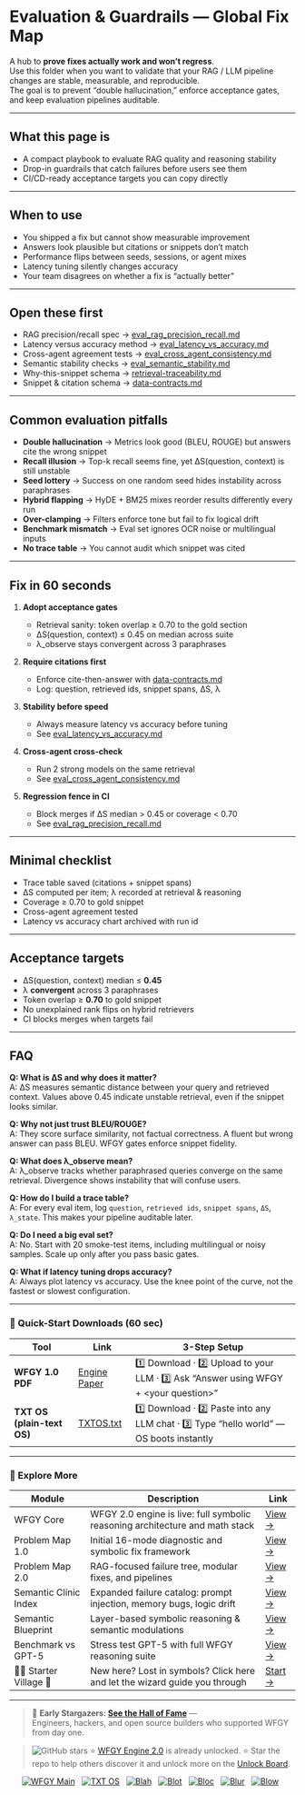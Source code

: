 # Evaluation & Guardrails — Global Fix Map

A hub to **prove fixes actually work and won’t regress**.  
Use this folder when you want to validate that your RAG / LLM pipeline changes are stable, measurable, and reproducible.  
The goal is to prevent “double hallucination,” enforce acceptance gates, and keep evaluation pipelines auditable.

---

## What this page is
- A compact playbook to evaluate RAG quality and reasoning stability  
- Drop-in guardrails that catch failures before users see them  
- CI/CD-ready acceptance targets you can copy directly  

---

## When to use
- You shipped a fix but cannot show measurable improvement  
- Answers look plausible but citations or snippets don’t match  
- Performance flips between seeds, sessions, or agent mixes  
- Latency tuning silently changes accuracy  
- Your team disagrees on whether a fix is “actually better”  

---

## Open these first
- RAG precision/recall spec → [eval_rag_precision_recall.md](./eval_rag_precision_recall.md)  
- Latency versus accuracy method → [eval_latency_vs_accuracy.md](./eval_latency_vs_accuracy.md)  
- Cross-agent agreement tests → [eval_cross_agent_consistency.md](./eval_cross_agent_consistency.md)  
- Semantic stability checks → [eval_semantic_stability.md](./eval_semantic_stability.md)  
- Why-this-snippet schema → [retrieval-traceability.md](../retrieval-traceability.md)  
- Snippet & citation schema → [data-contracts.md](../data-contracts.md)  

---

## Common evaluation pitfalls
- **Double hallucination** → Metrics look good (BLEU, ROUGE) but answers cite the wrong snippet  
- **Recall illusion** → Top-k recall seems fine, yet ΔS(question, context) is still unstable  
- **Seed lottery** → Success on one random seed hides instability across paraphrases  
- **Hybrid flapping** → HyDE + BM25 mixes reorder results differently every run  
- **Over-clamping** → Filters enforce tone but fail to fix logical drift  
- **Benchmark mismatch** → Eval set ignores OCR noise or multilingual inputs  
- **No trace table** → You cannot audit which snippet was cited  

---

## Fix in 60 seconds
1. **Adopt acceptance gates**
   - Retrieval sanity: token overlap ≥ 0.70 to the gold section  
   - ΔS(question, context) ≤ 0.45 on median across suite  
   - λ_observe stays convergent across 3 paraphrases  

2. **Require citations first**
   - Enforce cite-then-answer with [data-contracts.md](../data-contracts.md)  
   - Log: question, retrieved ids, snippet spans, ΔS, λ  

3. **Stability before speed**
   - Always measure latency vs accuracy before tuning  
   - See [eval_latency_vs_accuracy.md](./eval_latency_vs_accuracy.md)  

4. **Cross-agent cross-check**
   - Run 2 strong models on the same retrieval  
   - See [eval_cross_agent_consistency.md](./eval_cross_agent_consistency.md)  

5. **Regression fence in CI**
   - Block merges if ΔS median > 0.45 or coverage < 0.70  
   - See [eval_rag_precision_recall.md](./eval_rag_precision_recall.md)  

---

## Minimal checklist
- Trace table saved (citations + snippet spans)  
- ΔS computed per item; λ recorded at retrieval & reasoning  
- Coverage ≥ 0.70 to gold snippet  
- Cross-agent agreement tested  
- Latency vs accuracy chart archived with run id  

---

## Acceptance targets
- ΔS(question, context) median ≤ **0.45**  
- λ **convergent** across 3 paraphrases  
- Token overlap ≥ **0.70** to gold snippet  
- No unexplained rank flips on hybrid retrievers  
- CI blocks merges when targets fail  

---

## FAQ

**Q: What is ΔS and why does it matter?**  
A: ΔS measures semantic distance between your query and retrieved context. Values above 0.45 indicate unstable retrieval, even if the snippet looks similar.  

**Q: Why not just trust BLEU/ROUGE?**  
A: They score surface similarity, not factual correctness. A fluent but wrong answer can pass BLEU. WFGY gates enforce snippet fidelity.  

**Q: What does λ_observe mean?**  
A: λ_observe tracks whether paraphrased queries converge on the same retrieval. Divergence shows instability that will confuse users.  

**Q: How do I build a trace table?**  
A: For every eval item, log `question`, `retrieved ids`, `snippet spans`, `ΔS`, `λ_state`. This makes your pipeline auditable later.  

**Q: Do I need a big eval set?**  
A: No. Start with 20 smoke-test items, including multilingual or noisy samples. Scale up only after you pass basic gates.  

**Q: What if latency tuning drops accuracy?**  
A: Always plot latency vs accuracy. Use the knee point of the curve, not the fastest or slowest configuration.  

---

### 🔗 Quick-Start Downloads (60 sec)

| Tool | Link | 3-Step Setup |
|------|------|--------------|
| **WFGY 1.0 PDF** | [Engine Paper](https://github.com/onestardao/WFGY/blob/main/I_am_not_lizardman/WFGY_All_Principles_Return_to_One_v1.0_PSBigBig_Public.pdf) | 1️⃣ Download · 2️⃣ Upload to your LLM · 3️⃣ Ask “Answer using WFGY + \<your question>” |
| **TXT OS (plain-text OS)** | [TXTOS.txt](https://github.com/onestardao/WFGY/blob/main/OS/TXTOS.txt) | 1️⃣ Download · 2️⃣ Paste into any LLM chat · 3️⃣ Type “hello world” — OS boots instantly |

---

### 🧭 Explore More

| Module                | Description                                              | Link     |
|-----------------------|----------------------------------------------------------|----------|
| WFGY Core             | WFGY 2.0 engine is live: full symbolic reasoning architecture and math stack | [View →](https://github.com/onestardao/WFGY/tree/main/core/README.md) |
| Problem Map 1.0       | Initial 16-mode diagnostic and symbolic fix framework    | [View →](https://github.com/onestardao/WFGY/tree/main/ProblemMap/README.md) |
| Problem Map 2.0       | RAG-focused failure tree, modular fixes, and pipelines   | [View →](https://github.com/onestardao/WFGY/blob/main/ProblemMap/rag-architecture-and-recovery.md) |
| Semantic Clinic Index | Expanded failure catalog: prompt injection, memory bugs, logic drift | [View →](https://github.com/onestardao/WFGY/blob/main/ProblemMap/SemanticClinicIndex.md) |
| Semantic Blueprint    | Layer-based symbolic reasoning & semantic modulations   | [View →](https://github.com/onestardao/WFGY/tree/main/SemanticBlueprint/README.md) |
| Benchmark vs GPT-5    | Stress test GPT-5 with full WFGY reasoning suite         | [View →](https://github.com/onestardao/WFGY/tree/main/benchmarks/benchmark-vs-gpt5/README.md) |
| 🧙‍♂️ Starter Village 🏡 | New here? Lost in symbols? Click here and let the wizard guide you through | [Start →](https://github.com/onestardao/WFGY/blob/main/StarterVillage/README.md) |

---

> 👑 **Early Stargazers: [See the Hall of Fame](https://github.com/onestardao/WFGY/tree/main/stargazers)** —  
> Engineers, hackers, and open source builders who supported WFGY from day one.

> <img src="https://img.shields.io/github/stars/onestardao/WFGY?style=social" alt="GitHub stars"> ⭐ [WFGY Engine 2.0](https://github.com/onestardao/WFGY/blob/main/core/README.md) is already unlocked. ⭐ Star the repo to help others discover it and unlock more on the [Unlock Board](https://github.com/onestardao/WFGY/blob/main/STAR_UNLOCKS.md).

<div align="center">

[![WFGY Main](https://img.shields.io/badge/WFGY-Main-red?style=flat-square)](https://github.com/onestardao/WFGY)
&nbsp;
[![TXT OS](https://img.shields.io/badge/TXT%20OS-Reasoning%20OS-orange?style=flat-square)](https://github.com/onestardao/WFGY/tree/main/OS)
&nbsp;
[![Blah](https://img.shields.io/badge/Blah-Semantic%20Embed-yellow?style=flat-square)](https://github.com/onestardao/WFGY/tree/main/OS/BlahBlahBlah)
&nbsp;
[![Blot](https://img.shields.io/badge/Blot-Persona%20Core-green?style=flat-square)](https://github.com/onestardao/WFGY/tree/main/OS/BlotBlotBlot)
&nbsp;
[![Bloc](https://img.shields.io/badge/Bloc-Reasoning%20Compiler-blue?style=flat-square)](https://github.com/onestardao/WFGY/tree/main/OS/BlocBlocBloc)
&nbsp;
[![Blur](https://img.shields.io/badge/Blur-Text2Image%20Engine-navy?style=flat-square)](https://github.com/onestardao/WFGY/tree/main/OS/BlurBlurBlur)
&nbsp;
[![Blow](https://img.shields.io/badge/Blow-Game%20Logic-purple?style=flat-square)](https://github.com/onestardao/WFGY/tree/main/OS/BlowBlowBlow)
&nbsp;
</div>
